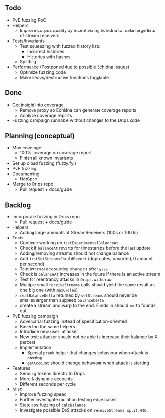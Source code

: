 ## Todo
- PvE fuzzing PoC
- Helpers
  - Improve corpus quality by incentivizing Echidna to make large lists of stream receivers
- Tests/Invariants
  - Test squeezing with fuzzed history lists
    - Incorrect histories
    - Histories with hashes
  - Splitting
- Performance (Postponed due to possible Echidna issues)
  - Optimize fuzzing code
  - Make heavy/destructive functions togglable

## Done
- Get insight into coverage
  - Remove proxy so Echidna can generate coverage reports
  - Analyze coverage reports
- Fuzzing campaign runnable without changes to the Drips code

## Planning (conceptual)
- Max coverage
  - 100% coverage on coverage report
  - Finish all known invariants
- Set up cloud fuzzing (fuzzy.fyi)
- PvE fuzzing
- Documenting
  - NatSpec
- Merge to Drips repo
  - Pull request + docs/guide

## Backlog
- Incorporate fuzzing in Drips repo
	- Pull request + docs/guide
- Helpers
	- Adding large amounts of StreamReceivers (100s or 1000s)
- Tests
	- Continue working on `testExperimentalBalanceAt`
	- Check if `balanceAt` reverts for timestamps before the last update
	- Adding/removing streams should not change balance
	- Add `testSetStreamsShouldRevert` (duplicates, unsorted, 0 amount per second)
	- Test internal accounting changes after `give`
	- Check is `balanceAt` increases in the future if there is an active stream
	- Test for reentrancy attacks in `Drips.withdraw`
	- Multiple small `receiveStreams` calls should yield the same result as one big one (with `maxCycles`)
	- `realBalanceDelta` returned by `setStreams` should never be smaller/larger than supplied `balanceDelta`
	 - create a stream and warp to the end. Funds in should == to founds out.
- PvE fuzzing campaign
	- Adversarial fuzzing instead of specification-oriented
	- Based on the same helpers
	- Introduce new user: attacker
	- New test: attacker should not be able to increase their balance by X percent
	- Implementation
		- Special `prank` helper that changes behaviour when attack is starting
		- `getAccount` should change behaviour when attack is starting
- Features
	- Sending tokens directly to Drips
	- More & dynamic accounts
	- Different seconds per cycle
- Misc
	- Improve fuzzing speed
	- Further investigate mutation testing edge cases
	- Stateless fuzzing of `calcBalance`
	- Investigate possible DoS attacks on `receiveStreams`,  `split`, etc.
